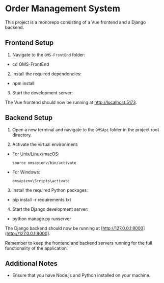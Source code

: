 # Order Management System

This project is a monorepo consisting of a Vue frontend and a Django backend.

## Frontend Setup

1. Navigate to the `OMS-FrontEnd` folder:

- cd OMS-FrontEnd

2. Install the required dependencies:

- npm install

3. Start the development server:

The Vue frontend should now be running at [http://localhost:5173](http://localhost:5173).

## Backend Setup

1. Open a new terminal and navigate to the `OMSApi` folder in the project root directory.

2. Activate the virtual environment:
- For Unix/Linux/macOS:
  ```
  source omsapienv/bin/activate
  ```
- For Windows:
  ```
  omsapienv\Scripts\activate
  ```

3. Install the required Python packages:

- pip install -r requirements.txt

4. Start the Django development server:

- python manage.py runserver


The Django backend should now be running at [http://127.0.0.1:8000](http://127.0.0.1:8000).

Remember to keep the frontend and backend servers running for the full functionality of the application.

## Additional Notes

- Ensure that you have Node.js and Python installed on your machine.